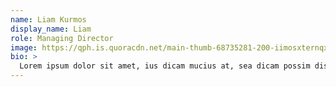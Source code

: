 ```yaml
---
name: Liam Kurmos
display_name: Liam
role: Managing Director
image: https://qph.is.quoracdn.net/main-thumb-68735281-200-iimosxternqxgbquvcouvfjrblvlppyz.jpeg
bio: >
  Lorem ipsum dolor sit amet, ius dicam mucius at, sea dicam possim dissentiet et, meis zril et nam. Quo inciderint definitiones te, at mazim discere dissentiet vis. Usu ut ridens honestatis, cu euismod eligendi scriptorem vix.
---
```


